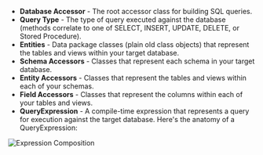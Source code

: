 * **Database Accessor** - The root accessor class for building SQL queries.
* **Query Type** - The type of query executed against the database (methods correlate to one of SELECT, INSERT, UPDATE, DELETE, or Stored Procedure).
* **Entities** - Data package classes (plain old class objects) that represent the tables and views within your target database.
* **Schema Accessors** - Classes that represent each schema in your target database.
* **Entity Accessors** - Classes that represent the tables and views within each of your schemas.
* **Field Accessors** - Classes that represent the columns within each of your tables and views.
* **QueryExpression** - A compile-time expression that represents a query for execution against the target database.  Here's the anatomy of a QueryExpression:

![Expression Composition](https://dbexpressionpublic.blob.core.windows.net/docs/query-expression-composition.png)